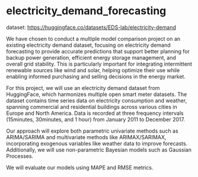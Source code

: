 # electricity_demand_forecasting

dataset: https://huggingface.co/datasets/EDS-lab/electricity-demand

We have chosen to conduct a multiple model comparison project on an existing electricity demand dataset, focusing on electricity demand forecasting to provide accurate predictions that support better planning for backup power generation, efficient energy storage management, and overall grid stability. This is particularly important for integrating intermittent renewable sources like wind and solar, helping optimize their use while enabling informed purchasing and selling decisions in the energy market. 

For this project, we will use an electricity demand dataset from HuggingFace, which harmonizes multiple open smart meter datasets. The dataset contains time series data on electricity consumption and weather, spanning commercial and residential buildings across various cities in Europe and North America. Data is recorded at three frequency intervals (15minutes, 30minutes, and 1 hour) from January 2011 to December 2017. 

Our approach will explore both parametric univariate methods such as ARIMA/SARIMA and multivariate methods like ARIMAX/SARIMAX, incorporating exogenous variables like weather data to improve forecasts. Additionally, we will use non-parametric Bayesian models such as Gaussian Processes.

We will evaluate our models using MAPE and RMSE metrics.
